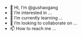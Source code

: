 - 👋 Hi, I’m @gushaogang
- 👀 I’m interested in ...
- 🌱 I’m currently learning ...
- 💞️ I’m looking to collaborate on ...
- 📫 How to reach me ...

<!---
gushaogang/gushaogang is a ✨ special ✨ repository because its `README.md` (this file) appears on your GitHub profile.
You can click the Preview link to take a look at your changes.
--->
